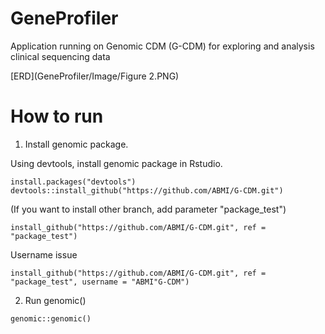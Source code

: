 # GeneProfiler
Application running on Genomic CDM (G-CDM) for exploring and analysis clinical sequencing data

[ERD](GeneProfiler/Image/Figure 2.PNG)      
      

# How to run

1. Install genomic package.

Using devtools, install genomic package in Rstudio.

```
install.packages("devtools")
devtools::install_github("https://github.com/ABMI/G-CDM.git")
```

(If you want to install other branch, add parameter "package_test")

```
install_github("https://github.com/ABMI/G-CDM.git", ref = "package_test")
```

Username issue

```
install_github("https://github.com/ABMI/G-CDM.git", ref = "package_test", username = "ABMI"G-CDM")
```

2. Run genomic()

```
genomic::genomic()
```
